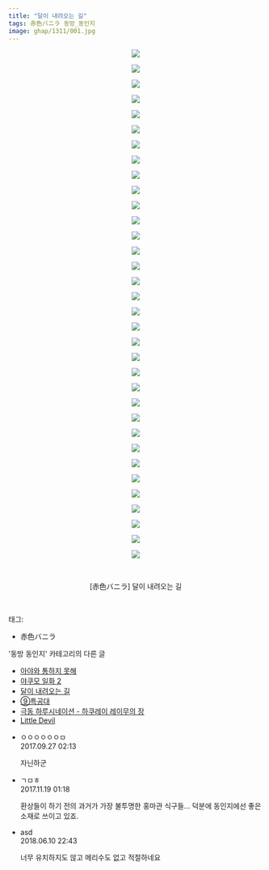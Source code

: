 ```yaml
---
title: "달이 내려오는 길"
tags: 赤色バニラ 동방_동인지
image: ghap/1311/001.jpg
---
```

<div class="article">
<p style="text-align: center; clear: none; float: none;"><img src="{{ site.nasurl }}/ghap/1311/001.jpg"/></p>
<p style="text-align: center; clear: none; float: none;"><img src="{{ site.nasurl }}/ghap/1311/002.jpg"/></p>
<p style="text-align: center; clear: none; float: none;"><img src="{{ site.nasurl }}/ghap/1311/003.jpg"/></p>
<p style="text-align: center; clear: none; float: none;"><img src="{{ site.nasurl }}/ghap/1311/004.jpg"/></p>
<p style="text-align: center; clear: none; float: none;"><img src="{{ site.nasurl }}/ghap/1311/005.jpg"/></p>
<p style="text-align: center; clear: none; float: none;"><img src="{{ site.nasurl }}/ghap/1311/006.jpg"/></p>
<p style="text-align: center; clear: none; float: none;"><img src="{{ site.nasurl }}/ghap/1311/007.jpg"/></p>
<p style="text-align: center; clear: none; float: none;"><img src="{{ site.nasurl }}/ghap/1311/008.jpg"/></p>
<p style="text-align: center; clear: none; float: none;"><img src="{{ site.nasurl }}/ghap/1311/009.jpg"/></p>
<p style="text-align: center; clear: none; float: none;"><img src="{{ site.nasurl }}/ghap/1311/010.jpg"/></p>
<p style="text-align: center; clear: none; float: none;"><img src="{{ site.nasurl }}/ghap/1311/011.jpg"/></p>
<p style="text-align: center; clear: none; float: none;"><img src="{{ site.nasurl }}/ghap/1311/012.jpg"/></p>
<p style="text-align: center; clear: none; float: none;"><img src="{{ site.nasurl }}/ghap/1311/013.jpg"/></p>
<p style="text-align: center; clear: none; float: none;"><img src="{{ site.nasurl }}/ghap/1311/014.jpg"/></p>
<p style="text-align: center; clear: none; float: none;"><img src="{{ site.nasurl }}/ghap/1311/015.jpg"/></p>
<p style="text-align: center; clear: none; float: none;"><img src="{{ site.nasurl }}/ghap/1311/016.jpg"/></p>
<p style="text-align: center; clear: none; float: none;"><img src="{{ site.nasurl }}/ghap/1311/017.jpg"/></p>
<p style="text-align: center; clear: none; float: none;"><img src="{{ site.nasurl }}/ghap/1311/018.jpg"/></p>
<p style="text-align: center; clear: none; float: none;"><img src="{{ site.nasurl }}/ghap/1311/019.jpg"/></p>
<p style="text-align: center; clear: none; float: none;"><img src="{{ site.nasurl }}/ghap/1311/020.jpg"/></p>
<p style="text-align: center; clear: none; float: none;"><img src="{{ site.nasurl }}/ghap/1311/021.jpg"/></p>
<p style="text-align: center; clear: none; float: none;"><img src="{{ site.nasurl }}/ghap/1311/022.jpg"/></p>
<p style="text-align: center; clear: none; float: none;"><img src="{{ site.nasurl }}/ghap/1311/023.jpg"/></p>
<p style="text-align: center; clear: none; float: none;"><img src="{{ site.nasurl }}/ghap/1311/024.jpg"/></p>
<p style="text-align: center; clear: none; float: none;"><img src="{{ site.nasurl }}/ghap/1311/025.jpg"/></p>
<p style="text-align: center; clear: none; float: none;"><img src="{{ site.nasurl }}/ghap/1311/026.jpg"/></p>
<p style="text-align: center; clear: none; float: none;"><img src="{{ site.nasurl }}/ghap/1311/027.jpg"/></p>
<p style="text-align: center; clear: none; float: none;"><img src="{{ site.nasurl }}/ghap/1311/028.jpg"/></p>
<p style="text-align: center; clear: none; float: none;"><img src="{{ site.nasurl }}/ghap/1311/029.jpg"/></p>
<p style="text-align: center; clear: none; float: none;"><img src="{{ site.nasurl }}/ghap/1311/030.jpg"/></p>
<p style="text-align: center; clear: none; float: none;"><img src="{{ site.nasurl }}/ghap/1311/031.jpg"/></p>
<p style="text-align: center; clear: none; float: none;"><img src="{{ site.nasurl }}/ghap/1311/032.jpg"/></p>
<p style="text-align: center; clear: none; float: none;"><img src="{{ site.nasurl }}/ghap/1311/033.jpg"/></p>
<p style="text-align: center; clear: none; float: none;"><img src="{{ site.nasurl }}/ghap/1311/034.jpg"/></p>
<p style="text-align: center; clear: none; float: none;"><br/></p>
<p style="text-align: center; clear: none; float: none;">[赤色バニラ] 달이 내려오는 길</p>
<p><br/></p>
</div><div class="tagTrail">
<p>태그: </p>
<ul>
<li>赤色バニラ</li>
</ul>
</div><div class="another">
<p>'동방 동인지' 카테고리의 다른 글</p>
<ul>
<li><a href="/2016-08-03-ghap_1314">아야와 통하지 못해</a></li>
<li><a href="/2016-08-03-ghap_1312">야쿠모 일화 2</a></li>
<li><a href="/2016-08-03-ghap_1311">달이 내려오는 길</a></li>
<li><a href="/2016-08-03-ghap_1310">⑨특공대</a></li>
<li><a href="/2016-08-03-ghap_1309">극동 하루시네이션 - 하쿠레이 레이무의 장</a></li>
<li><a href="/2016-08-03-ghap_1308">Little Devil</a></li>
</ul>
</div><div class="cb_module cb_fluid">
<div class="cb_wrt cb_profile">
<div class="comment">
<ul>
<li class="cb_thumb_off" id="comment15091319">
<div class="cb_comment_area">
<div class="cb_info_area">
<div class="cb_section">
<span class="cb_nick_name">ㅇㅇㅇㅇㅇㅇㅁ</span>
</div>
<div class="cb_section">
<span class="cb_date">2017.09.27 02:13 </span>
</div>
</div>
<div class="cb_dsc_comment">
<p class="cb_dsc">
											자닌하군
										</p>
</div>
</div></li>
<li class="cb_thumb_off" id="comment15132250">
<div class="cb_comment_area">
<div class="cb_info_area">
<div class="cb_section">
<span class="cb_nick_name">ㄱㅁㅎ</span>
</div>
<div class="cb_section">
<span class="cb_date">2017.11.19 01:18 </span>
</div>
</div>
<div class="cb_dsc_comment">
<p class="cb_dsc">
											환상들이 하기 전의 과거가 가장 불투명한 홍마관 식구들... 덕분에 동인지에선 좋은 소재로 쓰이고 있죠.
										</p>
</div>
</div></li>
<li class="cb_thumb_off" id="comment15268978">
<div class="cb_comment_area">
<div class="cb_info_area">
<div class="cb_section">
<span class="cb_nick_name">asd</span>
</div>
<div class="cb_section">
<span class="cb_date">2018.06.10 22:43 </span>
</div>
</div>
<div class="cb_dsc_comment">
<p class="cb_dsc">
											너무 유치하지도 않고 메리수도 없고 적절하네요
										</p>
</div>
</div></li>
</ul>
</div>
</div><!-- commentList close -->
</div>